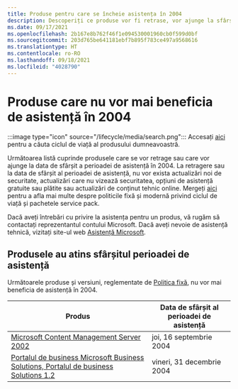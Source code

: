 ```yaml
---
title: Produse pentru care se încheie asistența în 2004
description: Descoperiți ce produse vor fi retrase, vor ajunge la sfârșitul perioadei de asistență sau vor trece de la suportul mainstream la suportul extins în 2004.
ms.date: 09/17/2021
ms.openlocfilehash: 2b167e8b762f46f1e094530001960cb0f599d0bf
ms.sourcegitcommit: 203d765be641181ebf7b895f783ce497a9568616
ms.translationtype: HT
ms.contentlocale: ro-RO
ms.lasthandoff: 09/18/2021
ms.locfileid: "4028790"
---
```

# <a name="products-ending-support-in-2004"></a>Produse care nu vor mai beneficia de asistență în 2004

:::image type="icon" source="/lifecycle/media/search.png":::
Accesați [aici](/lifecycle/products/) pentru a căuta ciclul de viață al produsului dumneavoastră.

Următoarea listă cuprinde produsele care se vor retrage sau care vor ajunge la data de sfârșit a perioadei de asistență în 2004. La retragere sau la data de sfârșit al perioadei de asistență, nu vor exista actualizări noi de securitate, actualizări care nu vizează securitatea, opțiuni de asistență gratuite sau plătite sau actualizări de conținut tehnic online. Mergeți [aici](/lifecycle/overview/product-end-of-support-overview) pentru a afla mai multe despre politicile fixă și modernă privind ciclul de viață și pachetele service pack.

Dacă aveți întrebări cu privire la asistența pentru un produs, vă rugăm să contactați reprezentantul contului Microsoft. Dacă aveți nevoie de asistență tehnică, vizitați site-ul web [Asistență Microsoft](https://support.microsoft.com/contactus/?ws=support).





## <a name="products-reaching-end-of-support"></a>Produsele au atins sfârșitul perioadei de asistență

Următoarele produse și versiuni, reglementate de [Politica fixă](/lifecycle/policies/fixed), nu vor mai beneficia de asistență în 2004.

| Produs | Data de sfârșit al perioadei de asistență |
| --- | --- |
| [Microsoft Content Management Server 2002](/lifecycle/products/microsoft-content-management-server-2002?branch=live)<br> | joi, 16 septembrie 2004 |
| [Portalul de business Microsoft Business Solutions, Portalul de business Solutions 1.2](/lifecycle/products/microsoft-business-solutions-business-portal?branch=live)<br> | vineri, 31 decembrie 2004 |


